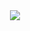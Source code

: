 <div align=center>
  <img src="https://capsule-render.vercel.app/api?type=waving&color=auto&height=200&section=header&text=Sumin%20Github!&fontSize=90" />
</div> 

<!-- 
<div align=center>
  <h3 align=center>🛠 Tech Stack 🛠</h3>
</div>

<div align=center>
  <img src="https://img.shields.io/badge/React-61DAFB?style=flat&logo=JavaScript&logoColor=white" />
  <img src="https://img.shields.io/badge/JavaScript-F7DF1E?style=flat&logo=JavaScript&logoColor=white" />
</div>
<br>
 -->
<!-- <div align=center>
  <p>🐰Me🐰</p>
</div>
<div align=center>
  <a href="https://tnalswkd.tistory.com/"><img src="https://img.shields.io/badge/My tech blog-A9BCF5?style=flat-square&logo=GitHub Sponsors&logoColor=white&link=https://tnalswkd.tistory.com/"/></a>
  <a href="mailto:sarahlov1122@gmail.com"><img src="https://img.shields.io/badge/Gmail-D0A9F5?style=flat-square&logo=Gmail&logoColor=white&link=mailto:sarahlov1122@gmail.com"/></a>
</div>
 -->
